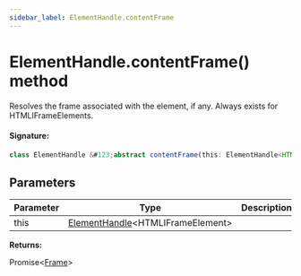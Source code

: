 ```yaml
---
sidebar_label: ElementHandle.contentFrame
---
```


# ElementHandle.contentFrame() method

Resolves the frame associated with the element, if any. Always exists for HTMLIFrameElements.

#### Signature:

```typescript
class ElementHandle &#123;abstract contentFrame(this: ElementHandle<HTMLIFrameElement>): Promise<Frame>;&#125;
```

## Parameters

| Parameter | Type                                                                   | Description |
| --------- | ---------------------------------------------------------------------- | ----------- |
| this      | [ElementHandle](./puppeteer.elementhandle.md)&lt;HTMLIFrameElement&gt; |             |

**Returns:**

Promise&lt;[Frame](./puppeteer.frame.md)&gt;
